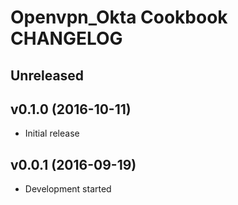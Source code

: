 Openvpn_Okta Cookbook CHANGELOG
===============================

Unreleased
----------

v0.1.0 (2016-10-11)
-------------------
- Initial release

v0.0.1 (2016-09-19)
-------------------
- Development started
